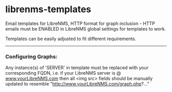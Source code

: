 # librenms-templates

Email templates for LibreNMS, HTTP format for graph inclusion - HTTP emails must be ENABLED in LibreNMS global settings for templates to work.

Templates can be easily adjusted to fit different requirements.

---

### Configuring Graphs:
Any instance(s) of 'SERVER' in template must be replaced with your corresponding FQDN, i.e. if your LibreNMS server is @ www.yourLibreNMS.com then all \<img src\> fields should be manually updated to resemble "http://www.yourLibreNMS.com/graph.php?..."

